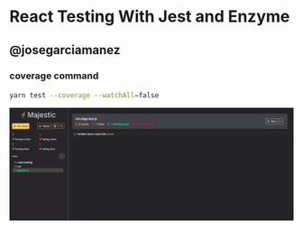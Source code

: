 # React Testing With Jest and Enzyme

## @josegarciamanez

### coverage command

```bash
yarn test --coverage --watchAll=false
```

![screenshot](./img/screen.png)
